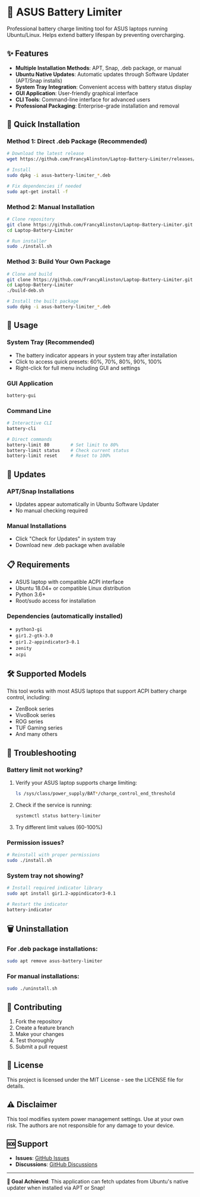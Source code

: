 # 🔋 ASUS Battery Limiter

Professional battery charge limiting tool for ASUS laptops running Ubuntu/Linux. Helps extend battery lifespan by preventing overcharging.

## ✨ Features

- **Multiple Installation Methods**: APT, Snap, .deb package, or manual
- **Ubuntu Native Updates**: Automatic updates through Software Updater (APT/Snap installs)
- **System Tray Integration**: Convenient access with battery status display
- **GUI Application**: User-friendly graphical interface
- **CLI Tools**: Command-line interface for advanced users
- **Professional Packaging**: Enterprise-grade installation and removal

## 🚀 Quick Installation

### Method 1: Direct .deb Package (Recommended)
```bash
# Download the latest release
wget https://github.com/FrancyAlinston/Laptop-Battery-Limiter/releases/latest/download/asus-battery-limiter_2.0.0_all.deb

# Install
sudo dpkg -i asus-battery-limiter_*.deb

# Fix dependencies if needed
sudo apt-get install -f
```

### Method 2: Manual Installation
```bash
# Clone repository
git clone https://github.com/FrancyAlinston/Laptop-Battery-Limiter.git
cd Laptop-Battery-Limiter

# Run installer
sudo ./install.sh
```

### Method 3: Build Your Own Package
```bash
# Clone and build
git clone https://github.com/FrancyAlinston/Laptop-Battery-Limiter.git
cd Laptop-Battery-Limiter
./build-deb.sh

# Install the built package
sudo dpkg -i asus-battery-limiter_*.deb
```

## 📱 Usage

### System Tray (Recommended)
- The battery indicator appears in your system tray after installation
- Click to access quick presets: 60%, 70%, 80%, 90%, 100%
- Right-click for full menu including GUI and settings

### GUI Application
```bash
battery-gui
```

### Command Line
```bash
# Interactive CLI
battery-cli

# Direct commands
battery-limit 80        # Set limit to 80%
battery-limit status    # Check current status
battery-limit reset     # Reset to 100%
```

## 🔄 Updates

### APT/Snap Installations
- Updates appear automatically in Ubuntu Software Updater
- No manual checking required

### Manual Installations  
- Click "Check for Updates" in system tray
- Download new .deb package when available

## 📋 Requirements

- ASUS laptop with compatible ACPI interface
- Ubuntu 18.04+ or compatible Linux distribution
- Python 3.6+
- Root/sudo access for installation

### Dependencies (automatically installed)
- `python3-gi`
- `gir1.2-gtk-3.0`
- `gir1.2-appindicator3-0.1`
- `zenity`
- `acpi`

## 🛠️ Supported Models

This tool works with most ASUS laptops that support ACPI battery charge control, including:
- ZenBook series
- VivoBook series  
- ROG series
- TUF Gaming series
- And many others

## 🔧 Troubleshooting

### Battery limit not working?
1. Verify your ASUS laptop supports charge limiting:
   ```bash
   ls /sys/class/power_supply/BAT*/charge_control_end_threshold
   ```

2. Check if the service is running:
   ```bash
   systemctl status battery-limiter
   ```

3. Try different limit values (60-100%)

### Permission issues?
```bash
# Reinstall with proper permissions
sudo ./install.sh
```

### System tray not showing?
```bash
# Install required indicator library
sudo apt install gir1.2-appindicator3-0.1

# Restart the indicator
battery-indicator
```

## 🗑️ Uninstallation

### For .deb package installations:
```bash
sudo apt remove asus-battery-limiter
```

### For manual installations:
```bash
sudo ./uninstall.sh
```

## 🤝 Contributing

1. Fork the repository
2. Create a feature branch
3. Make your changes
4. Test thoroughly
5. Submit a pull request

## 📄 License

This project is licensed under the MIT License - see the LICENSE file for details.

## ⚠️ Disclaimer

This tool modifies system power management settings. Use at your own risk. The authors are not responsible for any damage to your device.

## 🆘 Support

- **Issues**: [GitHub Issues](https://github.com/FrancyAlinston/Laptop-Battery-Limiter/issues)
- **Discussions**: [GitHub Discussions](https://github.com/FrancyAlinston/Laptop-Battery-Limiter/discussions)

---

**🎯 Goal Achieved**: This application can fetch updates from Ubuntu's native updater when installed via APT or Snap!
